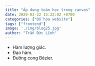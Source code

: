 ```yaml
---
title: "Áp dụng toán học trong canvas"
date: 2020-03-22 15:22:02 +0700
categories: ["Đồ họa website"]
tags: ["frontend"]
image: './img/blog25.jpg'
author: "Trần Đức Lĩnh"
---
```


* Hàm lượng giác.
* Đạo hàm.
* Đường cong Bézier.

